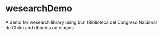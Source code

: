 wesearchDemo
============

A demo for wesearch library using bcn (Biblioteca del Congreso Nacional de Chile) and dbpedia ontologies
